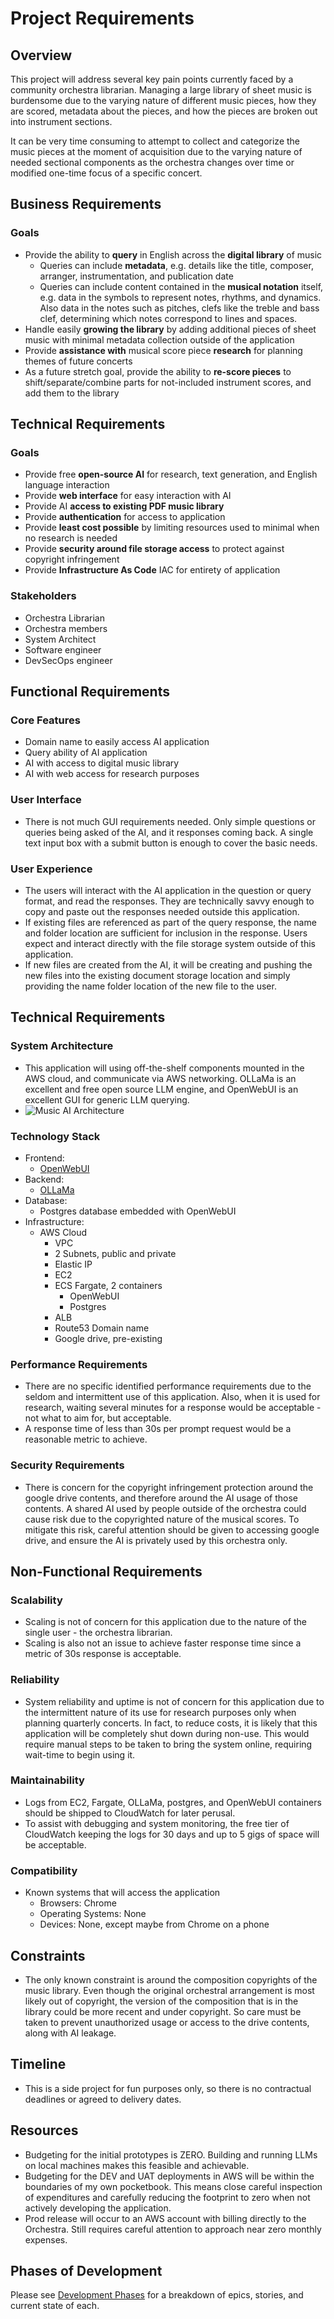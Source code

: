 # Project Requirements

## Overview
This project will address several key pain points currently faced by a community orchestra librarian. Managing a large library of sheet music is burdensome due to the varying nature of different music pieces, how they are scored, metadata about the pieces, and how the pieces are broken out into instrument sections.

It can be very time consuming to attempt to collect and categorize the music pieces at the moment of acquisition due to the varying nature of needed sectional components as the orchestra changes over time or modified one-time focus of a specific concert.

## Business Requirements
### Goals
- Provide the ability to **query** in English across the **digital library** of music
  - Queries can include **metadata**, e.g. details like the title, composer, arranger, instrumentation, and publication date
  - Queries can include content contained in the **musical notation** itself, e.g. data in the symbols to represent notes, rhythms, and dynamics. Also data in the notes such as pitches, clefs like the treble and bass clef, determining which notes correspond to lines and spaces.
- Handle easily **growing the library** by adding additional pieces of sheet music with minimal metadata collection outside of the application
- Provide **assistance with** musical score piece **research** for planning themes of future concerts
- As a future stretch goal, provide the ability to **re-score pieces** to shift/separate/combine parts for not-included instrument scores, and add them to the library

## Technical Requirements
### Goals
- Provide free **open-source AI** for research, text generation, and English language interaction
- Provide **web interface** for easy interaction with AI
- Provide AI **access to existing PDF music library**
- Provide **authentication** for access to application
- Provide **least cost possible** by limiting resources used to minimal when no research is needed
- Provide **security around file storage access** to protect against copyright infringement 
- Provide **Infrastructure As Code** IAC for entirety of application

### Stakeholders
- Orchestra Librarian
- Orchestra members
- System Architect
- Software engineer
- DevSecOps engineer

## Functional Requirements
### Core Features
- Domain name to easily access AI application
- Query ability of AI application
- AI with access to digital music library
- AI with web access for research purposes

### User Interface
- There is not much GUI requirements needed.  Only simple questions or queries being asked of the AI, and it responses coming back.  A single text input box with a submit button is enough to cover the basic needs.

### User Experience
- The users will interact with the AI application in the question or query format, and read the responses.  They are technically savvy enough to copy and paste out the responses needed outside this application.  
- If existing files are referenced as part of the query response, the name and folder location are sufficient for inclusion in the response.  Users expect and interact directly with the file storage system outside of this application.
- If new files are created from the AI, it will be creating and pushing the new files into the existing document storage location and simply providing the name folder location of the new file to the user.

## Technical Requirements
### System Architecture
- This application will using off-the-shelf components mounted in the AWS cloud, and communicate via AWS networking.  OLLaMa is an excellent and free open source LLM engine, and OpenWebUI is an excellent GUI for generic LLM querying.  
- ![Music AI Architecture](./phases/2.infra/MusicAIArchitecture.jpg)

### Technology Stack
- Frontend:
  - [OpenWebUI](https://docs.openwebui.com/)
- Backend:
  - [OLLaMa](https://ollama.com/)
- Database:
  - Postgres database embedded with OpenWebUI
- Infrastructure:
  - AWS Cloud
    - VPC
    - 2 Subnets, public and private
    - Elastic IP
    - EC2
    - ECS Fargate, 2 containers
      - OpenWebUI
      - Postgres
    - ALB
    - Route53 Domain name
    - Google drive, pre-existing

### Performance Requirements
- There are no specific identified performance requirements due to the seldom and intermittent use of this application.  Also, when it is used for research, waiting several minutes for a response would be acceptable - not what to aim for, but acceptable.
- A response time of less than 30s per prompt request would be a reasonable metric to achieve.

### Security Requirements
- There is concern for the copyright infringement protection around the google drive contents, and therefore around the AI usage of those contents.  A shared AI used by people outside of the orchestra could cause risk due to the copyrighted nature of the musical scores.  To mitigate this risk, careful attention should be given to accessing google drive, and ensure the AI is privately used by this orchestra only.

## Non-Functional Requirements
### Scalability
- Scaling is not of concern for this application due to the nature of the single user - the orchestra librarian.
- Scaling is also not an issue to achieve faster response time since a metric of 30s response is acceptable.

### Reliability
- System reliability and uptime is not of concern for this application due to the intermittent nature of its use for research purposes only when planning quarterly concerts.  In fact, to reduce costs, it is likely that this application will be completely shut down during non-use.  This would require manual steps to be taken to bring the system online, requiring wait-time to begin using it.

### Maintainability
- Logs from EC2, Fargate, OLLaMa, postgres, and OpenWebUI containers should be shipped to CloudWatch for later perusal.
- To assist with debugging and system monitoring, the free tier of CloudWatch keeping the logs for 30 days and up to 5 gigs of space will be acceptable.

### Compatibility
- Known systems that will access the application
  - Browsers:  Chrome
  - Operating Systems:  None
  - Devices:  None, except maybe from Chrome on a phone

## Constraints
- The only known constraint is around the composition copyrights of the music library.  Even though the original orchestral arrangement is most likely out of copyright, the version of the composition that is in the library could be more recent and under copyright.  So care must be taken to prevent unauthorized usage or access to the drive contents, along with AI leakage.

## Timeline
- This is a side project for fun purposes only, so there is no contractual deadlines or agreed to delivery dates.

## Resources
- Budgeting for the initial prototypes is ZERO.  Building and running LLMs on local machines makes this feasible and achievable.
- Budgeting for the DEV and UAT deployments in AWS will be within the boundaries of my own pocketbook.  This means close careful inspection of expenditures and carefully reducing the footprint to zero when not actively developing the application.
- Prod release will occur to an AWS account with billing directly to the Orchestra.  Still requires careful attention to approach near zero monthly expenses.

## Phases of Development
Please see [Development Phases](./phases/phases.md) for a breakdown of epics, stories, and current state of each.
